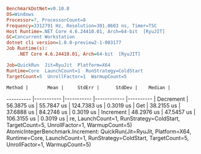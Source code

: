 ``` ini

BenchmarkDotNet=v0.10.0
OS=Windows
Processor=?, ProcessorCount=8
Frequency=3312791 Hz, Resolution=301.8603 ns, Timer=TSC
Host Runtime=.NET Core 4.6.24410.01, Arch=64-bit  [RyuJIT]
GC=Concurrent Workstation
dotnet cli version=1.0.0-preview2-1-003177
Job Runtime(s):
	.NET Core 4.6.24410.01, Arch=64-bit  [RyuJIT]

Job=QuickRun  Jit=RyuJit  Platform=X64  
Runtime=Core  LaunchCount=1  RunStrategy=ColdStart  
TargetCount=5  UnrollFactor=1  WarmupCount=5  

```
    Method |       Mean |     StdErr |      StdDev |    Median |
---------- |----------- |----------- |------------ |---------- |
 Decrement | 56.3875 us | 55.7847 us | 124.7383 us | 0.3019 us |
       Get | 38.2155 us | 37.6888 us |  84.2746 us | 0.3019 us |
 Increment | 48.2976 us | 47.5457 us | 106.3155 us | 0.3019 us |
re, LaunchCount=1, RunStrategy=ColdStart, TargetCount=5, UnrollFactor=1, WarmupCount=5)
  AtomicIntegerBenchmark.Increment: QuickRun(Jit=RyuJit, Platform=X64, Runtime=Core, LaunchCount=1, RunStrategy=ColdStart, TargetCount=5, UnrollFactor=1, WarmupCount=5)
